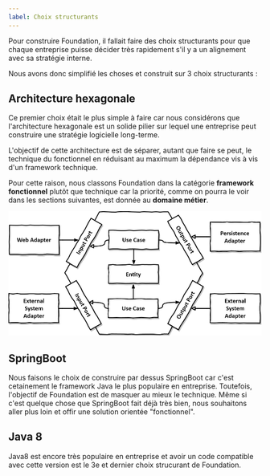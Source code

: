 ```yaml
---
label: Choix structurants
---
```


Pour construire Foundation, il fallait faire des choix structurants pour que chaque entreprise puisse décider très rapidement
s'il y a un alignement avec sa stratégie interne.

Nous avons donc simplifié les choses et construit sur 3 choix structurants :

## Architecture hexagonale

Ce premier choix était le plus simple à faire car nous considérons que l'architecture hexagonale est un solide pilier
sur lequel une entreprise peut construire une stratégie logicielle long-terme.

L'objectif de cette architecture est de séparer, autant que faire se peut, le technique du fonctionnel en réduisant
au maximum la dépendance vis à vis d'un framework technique.

Pour cette raison, nous classons Foundation dans la catégorie **framework fonctionnel** plutôt que technique car la priorité,
comme on pourra le voir dans les sections suivantes, est donnée au **domaine métier**.

![](/static/img/hexagonal_architecture.png)

## SpringBoot

Nous faisons le choix de construire par dessus SpringBoot car c'est cetainement le framework Java le plus populaire en entreprise.
Toutefois, l'objectif de Foundation est de masquer au mieux le technique. Même si c'est quelque chose que SpringBoot fait déjà très
bien, nous souhaitons aller plus loin et offir une solution orientée "fonctionnel".

## Java 8

Java8 est encore très populaire en entreprise et avoir un code compatible avec cette version est le 3e et dernier choix strucurant de Foundation.